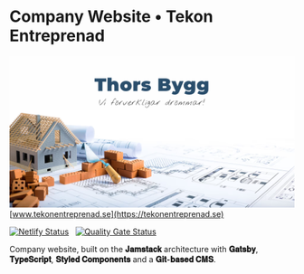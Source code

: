 # Company Website • Tekon Entreprenad

[![](./static/banner.png)](https://tekonentreprenad.se)
[www.tekonentreprenad.se](https://tekonentreprenad.se)

[![Netlify Status](https://api.netlify.com/api/v1/badges/29afc317-9947-4d45-b536-0992875375d7/deploy-status)](https://app.netlify.com/sites/thorsbygg/deploys) &nbsp; [![Quality Gate Status](https://sonarcloud.io/api/project_badges/measure?project=WilliamOfSweden_thorsbygg.se&metric=alert_status)](https://sonarcloud.io/summary/new_code?id=WilliamOfSweden_thorsbygg.se)

Company website, built on the **𝐉𝐚𝐦𝐬𝐭𝐚𝐜𝐤** architecture with **𝐆𝐚𝐭𝐬𝐛𝐲**, **𝐓𝐲𝐩𝐞𝐒𝐜𝐫𝐢𝐩𝐭**, **𝐒𝐭𝐲𝐥𝐞𝐝 𝐂𝐨𝐦𝐩𝐨𝐧𝐞𝐧𝐭𝐬** and a **𝐆𝐢𝐭-𝐛𝐚𝐬𝐞𝐝 𝐂𝐌𝐒**.
